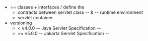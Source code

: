 * == classes + interfaces / define the
  * contracts between servlet class -- & -- runtime environment
  * servlet container  
* versioning
  * < v4.0.0 -- Java Servlet Specification --
  * \>= v5.0.0 -- Jakarta Servlet Specification --